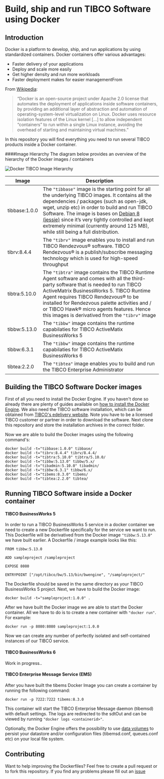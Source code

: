 Build, ship and run TIBCO Software using Docker 
=================== 
Introduction 
-------------- 

Docker is a platform to develop, ship, and run applications by using standardized containers. Docker containers offer various advantages:

 - Faster delivery of your applications 
 - Deploy and scale more easily 
 - Get higher density and run more workloads
 - Faster deployment makes for easier managementFrom 

From [Wikipedia](https://en.wikipedia.org/wiki/Docker_%28software%29):

> “Docker is an open-source project under Apache 2.0 license that automates the deployment of applications inside software containers,  by providing an additional layer of abstraction and automation of  operating-system-level virtualization on Linux. Docker uses resource isolation features of the Linux kernel […] to allow independent  “containers” to run within a single Linux instance, avoiding the  overhead of starting and maintaining virtual machines.”


In this repository you will find everything you need to run several TIBCO products inside a Docker container.


####Image Hierarchy 
The diagram below provides an overview of the hierarchy of the Docker images / containers

![Docker TIBCO Image Hierarchy ](http://i.imgur.com/5L4XqvV.png) 

| Image	 | Description | 
| --- | --- |
| tibbase:1.0.0 | The `"tibbase"` image is the starting point for all the underlying TIBCO images. It contains all the dependencies / packages (such as open-jdk, wget, unzip etc) in order to build and run TIBCO Software. The image is bases on [Debian 8 (jessie)](https://hub.docker.com/_/debian/) since it’s very tightly controlled and kept extremely minimal (currently around 125 MB), while still being a full distribution. | 
| tibrv:8.4.4| The `"tibrv"` image enables you to install and run TIBCO Rendezvous® software. TIBCO Rendezvous® is a publish/subscribe messaging technology which is used for high-speed throughput |
| tibtra:5.10.0 | The `"tibtra"` image contains the TIBCO Runtime Agent software and comes with all the third-party software that is needed to run TIBCO ActiveMatrix BusinessWorks 5. TIBCO Runtime Agent requires TIBCO Rendezvous® to be installed for Rendezvous palette activities and / or TIBCO Hawk® micro agents features. Hence this images is derivatived from the `"tibrv"` image | 
| tibbw:5.13.0 | The `"tibbw"` image contains the runtime capabilaties for TIBCO ActiveMatix BusinessWorks 5 | 
| tibbw:6.3.1 | The `"tibbw"` image contains the runtime capabilaties for TIBCO ActiveMatix BusinessWorks 6 |
| tibtea:2.2.0 | The `"tibtea"` image enables you to build and run the TIBCO Enterprise Administrator |


Building the TIBCO Software Docker images
------
First of all you need to install  the Docker Engine. If you haven't done so already there are plenty of guides available on [how to install the Docker Engine](https://docs.docker.com/engine/installation/). We also need the TIBCO software installation, which can be obtained from [TIBCO's edelivery website](http://edelivery.tibco.com). Note you have to be a licensed TIBCO customer or partner in order to download the software. Next clone this repository and store the installation archives in the correct folder. 

Now we are able to build the Docker images using the following command's:

    docker build -t="tibbase:1.0.0" tibbase/
    docker build -t="tibrv:8.4.4" tibrv/8.4.4/
    docker build -t="tibtra:5.10.0" tibtra/5.10.0/
    docker build -t="tibbw:5.13.0" tibbw/5.x/
    docker build -t="tibadmin:5.10.0" tibadmin/
    docker build -t="tibbw:6.3.1" tibbw/6.x/
    docker build -t="tibems:8.3.0" tibems/
    docker build -t="tibtea:2.2.0" tibtea/

Running TIBCO Software inside a Docker container
---------------------------------
#### TIBCO BusinessWorks 5

In order to run a TIBCO BusinessWorks 5 service in a docker container we need to create a new Dockerfile specifically for the service we want to run. This Dockerfile will be derivatived  from the Docker image `"tibbw:5.13.0"` we have built earlier. A Dockerfile / image example looks like this:

    FROM tibbw:5.13.0
    
    ADD sampleproject /sampleproject
    
    EXPOSE 8080
    
    ENTRYPOINT ["/opt/tibco/bw/5.13/bin/bwengine", "/sampleproject/"

The Dockerfile should be saved in the same directory as your TIBCO BusinessWorks 5 project. Next, we have to build the Docker image:

    docker build -t="sampleproject:1.0.0" .

After we have built the Docker image we are able to start the Docker container. All we have to do is to create a new container with `"docker run"`. For example:

    docker run -p 8080:8080 sampleproject:1.0.0

Now we can create any number of perfectly isolated and self-contained instances of our TIBCO service. 


#### TIBCO BusinessWorks 6

Work in progress..



#### TIBCO Enterprise Message Service (EMS) 

After you have built the tibems Docker Image you can create a container by running the following command:


    docker run -p 7222:7222 tibems:8.3.0

This container will start the TIBCO Enterprise Message daemon (tibemsd) with default settings. The logs are redirected to the sdtOut and can be viewed by running `"docker logs <containerid>"`.

Optionally, the Docker Engine offers the possibility to use [data volumes](https://docs.docker.com/engine/userguide/containers/dockervolumes/) to persist your datastore and/or configuration files (tibemsd.conf, queues.conf etc) on your local file system.

Contributing 
-------------- 
Want to help improving the Dockerfiles? Feel free to create a pull request or to fork this repository. If you find any problems please fill out an [issue](https://github.com/mikeschippers/docker-tibco/issues/new) 
